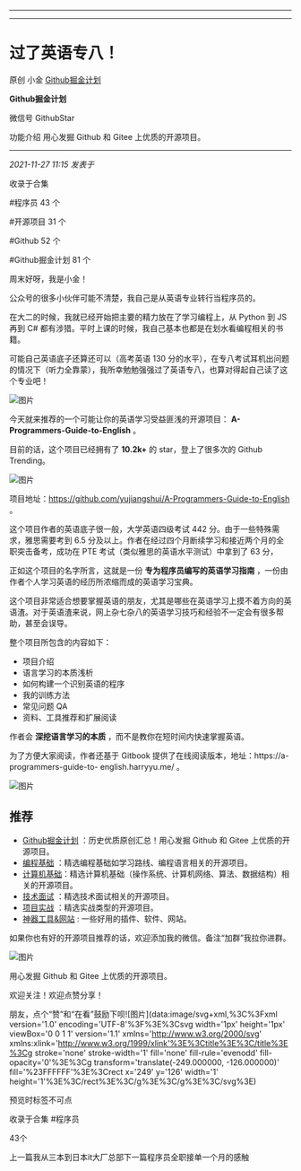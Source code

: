 ----------------------------------------
----------------------------------------
#  过了英语专八！

原创 小金  [ Github掘金计划 ](javascript:void\(0\);)

**Github掘金计划** ![]()

微信号 GithubStar

功能介绍 用心发掘 Github 和 Gitee 上优质的开源项目。

____

_2021-11-27 11:15_ _发表于_

收录于合集

#程序员 43 个

#开源项目 31 个

#Github 52 个

#Github掘金计划 81 个

周末好呀，我是小金！

公众号的很多小伙伴可能不清楚，我自己是从英语专业转行当程序员的。

在大二的时候，我就已经开始把主要的精力放在了学习编程上，从 Python 到 JS 再到 C#
都有涉猎。平时上课的时候，我自己基本也都是在划水看编程相关的书籍。

可能自己英语底子还算还可以（高考英语 130
分的水平），在专八考试耳机出问题的情况下（听力全靠蒙），我所幸勉勉强强过了英语专八，也算对得起自己读了这个专业吧！

![图片](https://mmbiz.qpic.cn/mmbiz_png/BcyAypujBVZicmqoVNJbBhEKKIGFI8OGSmRY5P4BwDxvvaYd4O7V7YYSicAHJ4ic61uDxezbQN7MwHwGR15ianhhQQ/640?wx_fmt=png&wxfrom=5&wx_lazy=1&wx_co=1)

今天就来推荐的一个可能让你的英语学习受益匪浅的开源项目： **A-Programmers-Guide-to-English** 。

目前的话，这个项目已经拥有了 **10.2k+** 的 star，登上了很多次的 Github Trending。

![图片](https://mmbiz.qpic.cn/mmbiz_png/BcyAypujBVZicmqoVNJbBhEKKIGFI8OGSlz6xVv3euO9qdjrppGAfFeIkcdR2rmsNfIVibribiaAvNXFtZhdHIGChw/640?wx_fmt=png)

项目地址：https://github.com/yujiangshui/A-Programmers-Guide-to-English 。

这个项目作者的英语底子很一般，大学英语四级考试 442 分。由于一些特殊需求，雅思需要考到 6.5
分及以上。作者在经过四个月断续学习和接近两个月的全职突击备考，成功在 PTE 考试（类似雅思的英语水平测试）中拿到了 63 分，

正如这个项目的名字所言，这就是一份 **专为程序员编写的英语学习指南** ，一份由作者个人学习英语的经历所浓缩而成的英语学习宝典。

这个项目非常适合想要掌握英语的朋友，尤其是哪些在英语学习上摸不着方向的英语渣。对于英语渣来说，网上杂七杂八的英语学习技巧和经验不一定会有很多帮助，甚至会误导。

整个项目所包含的内容如下：

  * 项目介绍
  * 语言学习的本质浅析
  * 如何构建一个识别英语的程序
  * 我的训练方法
  * 常见问题 QA
  * 资料、工具推荐和扩展阅读

作者会 **深挖语言学习的本质** ，而不是教你在短时间内快速掌握英语。

为了方便大家阅读，作者还基于 Gitbook 提供了在线阅读版本，地址：https://a-programmers-guide-to-
english.harryyu.me/ 。

![图片](https://mmbiz.qpic.cn/mmbiz_png/BcyAypujBVZicmqoVNJbBhEKKIGFI8OGS0kDy1GXc8dRa3c0kv6xjEHamooxI7ictQ4sROgjnh00iciaShOicoNaJYA/640?wx_fmt=png)

  

  

## 推荐

  * [Github掘金计划](https://mp.weixin.qq.com/mp/appmsgalbum?__biz=MzIwNDgzMzI3Mg==&action=getalbum&album_id=1571213952619954180#wechat_redirect) ：历史优质原创汇总！用心发掘 Github 和 Gitee 上优质的开源项目。
  * [编程基础](https://mp.weixin.qq.com/mp/appmsgalbum?action=getalbum&album_id=1632585323454971905&__biz=MzIwNDgzMzI3Mg==#wechat_redirect) ：精选编程基础如学习路线、编程语言相关的开源项目。
  * [计算机基础](https://mp.weixin.qq.com/mp/appmsgalbum?action=getalbum&album_id=1635325633234780161&__biz=MzIwNDgzMzI3Mg==#wechat_redirect)：精选计算机基础（操作系统、计算机网络、算法、数据结构）相关的开源项目。
  * [技术面试](https://mp.weixin.qq.com/mp/appmsgalbum?action=getalbum&album_id=1632589980491366403&__biz=MzIwNDgzMzI3Mg==#wechat_redirect) ：精选技术面试相关的开源项目。
  * [项目实战](https://mp.weixin.qq.com/mp/appmsgalbum?action=getalbum&album_id=1632590550748938241&__biz=MzIwNDgzMzI3Mg==#wechat_redirect) ：精选实战类型的开源项目。
  * [神器工具&网站](https://mp.weixin.qq.com/mp/appmsgalbum?__biz=MzIwNDgzMzI3Mg==&action=getalbum&album_id=1692140336665378820#wechat_redirect) : 一些好用的插件、软件、网站。

如果你也有好的开源项目推荐的话，欢迎添加我的微信。备注“加群”我拉你进群。

![图片](https://mmbiz.qpic.cn/mmbiz_png/BcyAypujBVZicmqoVNJbBhEKKIGFI8OGS6UoEicMO6j8Vw1v1Ah40Sc1cJgZFAzSMtL1r2iav2eZhNgsGSfJ3NCDg/640?wx_fmt=png)

用心发掘 Github 和 Gitee 上优质的开源项目。

欢迎关注！欢迎点赞分享！

  

朋友，点个“赞”和“在看”鼓励下呗![图片](data:image/svg+xml,%3C%3Fxml version='1.0'
encoding='UTF-8'%3F%3E%3Csvg width='1px' height='1px' viewBox='0 0 1 1'
version='1.1' xmlns='http://www.w3.org/2000/svg'
xmlns:xlink='http://www.w3.org/1999/xlink'%3E%3Ctitle%3E%3C/title%3E%3Cg
stroke='none' stroke-width='1' fill='none' fill-rule='evenodd' fill-
opacity='0'%3E%3Cg transform='translate\(-249.000000, -126.000000\)'
fill='%23FFFFFF'%3E%3Crect x='249' y='126' width='1'
height='1'%3E%3C/rect%3E%3C/g%3E%3C/g%3E%3C/svg%3E)

预览时标签不可点

收录于合集 #程序员

43个

上一篇我从三本到日本it大厂总部下一篇程序员全职接单一个月的感触

